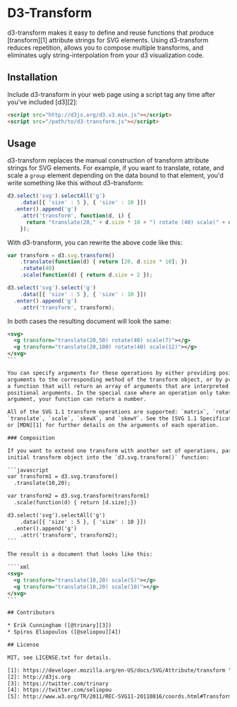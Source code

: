 # D3-Transform

d3-transform makes it easy to define and reuse functions that produce
[transform][1] attribute strings for SVG elements. Using d3-transform reduces
repetition, allows you to compose multiple transforms, and eliminates ugly
string-interpolation from your d3 visualization code.

## Installation

Include d3-transform in your web page using a script tag any time after you've
included [d3][2]:

```html
<script src="http://d3js.org/d3.v3.min.js"></script>
<script src="/path/to/d3-transform.js"></script>
```

## Usage

d3-transform replaces the manual construction of transform attribute strings
for SVG elements. For example, if you want to translate, rotate, and scale a
`group` element depending on the data bound to that element, you'd write
something like this without d3-transform:

```javascript
d3.select('svg').selectAll('g')
    .data([{ 'size' : 5 }, { 'size' : 10 }])
  .enter().append('g')
    .attr('transform', function(d, i) {
      return "translate(20," + d.size * 10 + ") rotate (40) scale(" + d.size + "2)");
    });
```

With d3-transform, you can rewrite the above code like this:

```javascript
var transform = d3.svg.transform()
    .translate(function(d) { return [20, d.size * 10]; })
    .rotate(40)
    .scale(function(d) { return d.size + 2 });

d3.select('svg').select('g')
    .data([{ 'size' : 5 }, { 'size' : 10 }])
  .enter().append('g')
    .attr('transform', transform);
```

In both cases the resulting document will look the same:

````xml
<svg>
  <g transform="translate(20,50) rotate(40) scale(7)"></g>
  <g transform="translate(20,100) rotate(40) scale(12)"></g>
</svg>
```

You can specify arguments for these operations by either providing positional
arguments to the corresponding method of the transform object, or by providing
a function that will return an array of arguments that are interpreted as
positional arguments. In the special case where an operation only takes one
argument, your function can return a number.

All of the SVG 1.1 transform operations are supported: `matrix`, `rotate`,
`translate`, `scale`, `skewX`, and `skewY`. See the [SVG 1.1 Specification][5]
or [MDN][1] for further details on the arguments of each operation.

### Composition

If you want to extend one transform with another set of operations, pass the
initial transform object into the `d3.svg.transform()` function:

```javascript
var transform1 = d3.svg.transform()
  .translate(10,20);

var transform2 = d3.svg.transform(transform1)
  .scale(function(d) { return [d.size];})

d3.select('svg').selectAll('g')
    .data([{ 'size' : 5 }, { 'size' : 10 }])
  .enter().append('g')
    .attr('transform', transform2);
```

The result is a document that looks like this:

````xml
<svg>
  <g transform="translate(10,20) scale(5)"></g>
  <g transform="translate(10,20) scale(10)"></g>
</svg>
```

## Contributors

* Erik Cunningham ([@trinary][3])
* Spiros Eliopoulos ([@seliopou][4])

## License

MIT, see LICENSE.txt for details.

[1]: https://developer.mozilla.org/en-US/docs/SVG/Attribute/transform "Transform://developer.mozilla.org/en-US/docs/SVG/Attribute/transform "Transform"
[2]: http://d3js.org
[3]: https://twitter.com/trinary
[4]: https://twitter.com/seliopou
[5]: http://www.w3.org/TR/2011/REC-SVG11-20110816/coords.html#TransformAttribute
